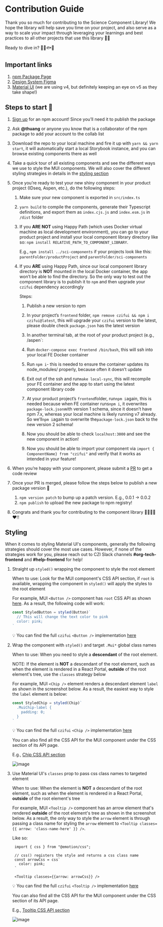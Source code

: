 # Contribution Guide

Thank you so much for contributing to the Science Component Library! We hope the library will help save you time on your project, and also serve as a way to scale your impact through leveraging your learnings and best practices to all other projects that use this library 💪🚀

Ready to dive in? 🤿🐠🐟🦈

## Important links

1. [npm Package Page](https://www.npmjs.com/package/czifui)
1. [Design System Figma](https://www.figma.com/file/EaRifXLFs54XTjO1Mlszkg/Science-Design-System-Reference)
1. [Material UI](https://material-ui.com/) (we are using v4, but definitely keeping an eye on v5 as they take shape!)

## Steps to start 🎯

1. [Sign up](https://www.npmjs.com/signup) for an npm account! Since you’ll need it to publish the package

1. Ask **@thuang** or anyone you know that is a collaborator of the npm package to add your account to the collab list

1. Download the repo to your local machine and fire it up with `yarn && yarn start`, it will automatically start a local Storybook instance, and you can browse existing components there as well

1. Take a quick tour of all existing components and see the different ways we use to style the MUI components. We will also cover the different styling strategies in details in the [styling section](#styling)

1. Once you’re ready to test your new shiny component in your product project (IDseq, Aspen, etc.), do the following steps:

   1. Make sure your new component is exported in `src/index.ts`

   1. `yarn build` to compile the components, generate their Typescript definitions, and export them as `index.cjs.js` and `index.esm.js` in `/dist` folder

   1. If you **ARE NOT** using Happy Path (which uses Docker virtual machine as local development environment), you can go to your product project and install your local component library directory like so: `npm install RELATIVE_PATH_TO_COMPONENT_LIBRARY`.

      E.g., `npm install ../sci-components` if your projects look like this: `parentFolder/productProject` and `parentFolder/sci-components`

   1. If you **ARE** using Happy Path, since our local component library directory is **NOT** mounted in the local Docker container, the app won’t be able to find the directory. So the only way to test out the component library is to publish it to `npm` and then upgrade your `czifui` dependency accordingly

      Steps:

      1. Publish a new version to npm

      1. In your project’s `frontend` folder, `npm remove czifui && npm i czifui@latest`, this will upgrade your `czifui` version to the latest, please double check `package.json` has the latest version

      1. In another terminal tab, at the root of your product project (e.g., /aspen`:

      1. Run `docker-compose exec frontend /bin/bash`, this will ssh into your local FE Docker container

      1. Run `npm i`- this is needed to ensure the container updates its node_modules/ properly, because often it doesn’t update

      1. Exit out of the ssh and run`make local-sync`, this will recompile your FE container and the app to start using the latest component library code

      1. At your product project’s `frontend`folder, run`npm i`again, this is needed because when FE container runs`npm i`, it overwrites `package-lock.json`with version 1 schema, since it doesn’t have npm 7.x, whereas your local machine is likely running v7 already. So we’ll`npm i`again to overwrite the`package-lock.json` back to the new version 2 schema!

      1. Now you should be able to check `localhost:3000` and see the new component in action!

      1. Now you should be able to import your component via `import { ComponentName} from "czifui"` and verify that it works as intended in your feature!

1. When you’re happy with your component, please submit a [PR](https://github.com/chanzuckerberg/sci-components/pulls) to get a code review

1. Once your PR is merged, please follow the steps below to publish a new package version 🚀

   1. `npm version patch` to bump up a patch version. E.g., 0.0.1 -> 0.0.2
   1. `npm publish` to upload the new package to npm registry!

1. Congrats and thank you for contributing to the component library 🙌👏🎉✨❤️!!

## Styling

When it comes to styling Material UI's components, generally the following strategies should cover the most use cases. However, if none of the strategies work for you, please reach out to CZI Slack channels **#org-tech-frontend** and **#help-frontend** for help!

1. Straight up `styled()` wrapping the component to style the root element

   When to use: Look for the MUI component's CSS API section, if `root` is available, wrapping the component in `styled()` will apply the styles to the root element

   For example, MUI `<Button />` component has `root` CSS API as shown [here](https://material-ui.com/api/button/#css). As a result, the following code will work:

   ```ts
   const StyledButton = styled(Button)`
     // This will change the text color to pink
     color: pink;
   `
   ```

   💡 You can find the full `czifui` `<Button />` implementation [here](../src/core/Button/index.tsx)

1. Wrap the component with `styled()` and target `.Mui*` global class names

   When to use: When you need to style a **descendant** of the root element.

   NOTE: If the element is **NOT** a descendant of the root element, such as when the element is rendered in a React Portal, **outside** of the root element's tree, use the `classes` strategy below

   For example, MUI `<Chip />` element renders a descendant element `label` as shown in the screenshot below. As a result, the easiest way to style the `label` element is below:

   ```ts
   const StyledChip = styled(Chip)`
     .MuiChip-label {
       padding: 0;
     }
   `
   ```

   💡 You can find the full `czifui` `<Chip />` implementation [here](../src/core/Chip/index.tsx)

   You can also find all the CSS API for the MUI component under the CSS section of its API page.

   E.g., [Chip CSS API section](https://material-ui.com/api/chip/#css)

   ![image](https://user-images.githubusercontent.com/6309723/124043458-e80bcb00-d9bf-11eb-8f4c-96c88556a8b6.png)

1. Use Material UI's `classes` prop to pass css class names to targeted element

   When to use: When the element is **NOT** a descendant of the root element, such as when the element is rendered in a React Portal, **outside** of the root element's tree

   For example, MUI `<Tooltip />` component has an arrow element that's rendered **outside** of the root element's tree as shown in the screenshot below. As a result, the only way to style the `arrow` element is through passing a class name for styling the `arrow` element to `<Tooltip classes={{ arrow: 'class-name-here' }} />`.

   Like so:

   ```tsx
    import { css } from "@emotion/css";

    // css() registers the style and returns a css class name
    const arrowCss = css`
      color: pink;
    `

    <Tooltip classes={{arrow: arrowCss}} />
   ```

   💡 You can find the full `czifui` `<Tooltip />` implementation [here](../src/core/Tooltip/index.tsx)

   You can also find all the CSS API for the MUI component under the CSS section of its API page.

   E.g., [Tooltip CSS API section](https://material-ui.com/api/tooltip/#css)

   ![image](https://user-images.githubusercontent.com/6309723/124044319-07a3f300-d9c2-11eb-847e-45d522808b95.png)
